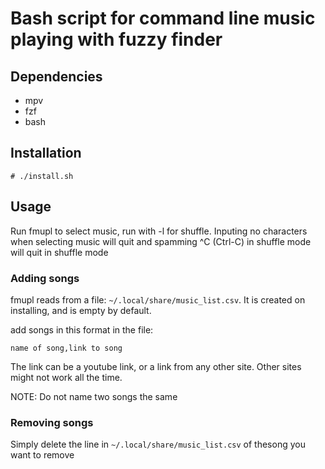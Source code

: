 # Bash script for command line music playing with fuzzy finder

## Dependencies
* mpv
* fzf
* bash

## Installation
`# ./install.sh`

## Usage
Run fmupl to select music, run with -l for shuffle. 
Inputing no characters when selecting music will quit and spamming ^C (Ctrl-C) in shuffle mode will quit in shuffle mode
### Adding songs
fmupl reads from a file:
`~/.local/share/music_list.csv`.
It is created on installing, and is empty by default.

add songs in this format in the file:

`name of song,link to song`

The link can be a youtube link, or a link from any other site.
Other sites might not work all the time.

NOTE: Do not name two songs the same
### Removing songs
Simply delete the line in `~/.local/share/music_list.csv` of thesong you want to remove
